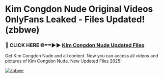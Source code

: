 # Kim Congdon Nude Original Videos 0nlyFans Leaked - Files Updated! (zbbwe)

<h3>🔴 CLICK HERE 🌐==►► <a href="https://tinyurl.com/5h6xmrr3" rel="nofollow">Kim Congdon Nude Updated Files</a></h3>

Get Kim Congdon Nude and all content. Now you can access all videos and pictures of Kim Congdon Nude. New Updated Files 2025!

[![zbbwe](https://i.imgur.com/KVD873Z.gif)](https://tinyurl.com/5h6xmrr3)
